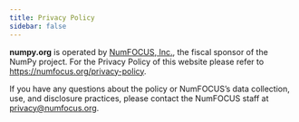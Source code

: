 ```yaml
---
title: Privacy Policy
sidebar: false
---
```


**numpy.org** is operated by [NumFOCUS, Inc.](https://numfocus.org), the fiscal sponsor of the NumPy project. For the Privacy Policy of this website please refer to https://numfocus.org/privacy-policy.

If you have any questions about the policy or NumFOCUS’s data collection, use, and disclosure practices, please contact the NumFOCUS staff at privacy@numfocus.org.





 




